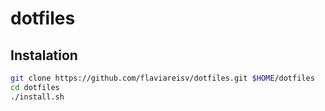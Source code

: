 # dotfiles

## Instalation

```bash
git clone https://github.com/flaviareisv/dotfiles.git $HOME/dotfiles
cd dotfiles
./install.sh
```